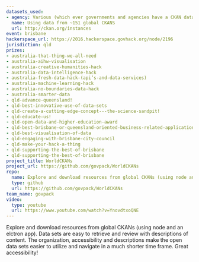 ```yaml
---
datasets_used:
- agency: Various (which ever governments and agencies have a CKAN data portal)
  name: Using data from ~151 global CKANS
  url: http://ckan.org/instances
event: brisbane
hackerspace_url: https://2016.hackerspace.govhack.org/node/2196
jurisdiction: qld
prizes:
- australia-that-thing-we-all-need
- australia-aihw-visualisation
- australia-creative-humanities-hack
- australia-data-intelligence-hack
- australia-fresh-data-hack-(api’s-and-data-services)
- australia-machine-learning-hack
- australia-no-boundaries-data-hack
- australia-smarter-data
- qld-advance-queensland!
- qld-best-innovative-use-of-data-sets
- qld-create-a-cutting-edge-concept---the-science-sandpit!
- qld-educate-us!
- qld-open-data-and-higher-education-award
- qld-best-brisbane-or-queensland-oriented-business-related-application
- qld-best-visualisation-of-data
- qld-engaging-with-brisbane-city-council
- qld-make-your-hack-a-thing
- qld-supporting-the-best-of-brisbane
- qld-supporting-the-best-of-brisbane
project_title: WorldCKANs
project_url: https://github.com/govpack/WorldCKANs
repo:
  name: Explore and download resources from global CKANs (using node and an elctron app)
  type: github
  url: https://github.com/govpack/WorldCKANs
team_name: govpack
video:
  type: youtube
  url: https://www.youtube.com/watch?v=YnovdtxoQNE
---
```


Explore and download resources from global CKANs (using node and an elctron app). Data sets are easy to retrieve and review with descriptions of content. The organization, accessibility and descriptions make the open data sets easier to utilize and navigate in a much shorter time frame. Great accessibility!